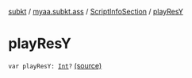 [subkt](../../index.md) / [myaa.subkt.ass](../index.md) / [ScriptInfoSection](index.md) / [playResY](./play-res-y.md)

# playResY

`var playResY: `[`Int`](https://kotlinlang.org/api/latest/jvm/stdlib/kotlin/-int/index.html)`?` [(source)](https://github.com/Myaamori/SubKt/blob/0.1.7/src/main/kotlin/myaa/subkt/ass/parser.kt#L720)